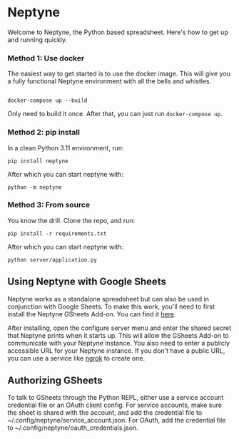 # Neptyne

Welcome to Neptyne, the Python based spreadsheet. Here's how to get up and running quickly.

### Method 1: Use docker

The easiest way to get started is to use the docker image. This will give you a fully functional Neptyne environment with all the bells and whistles.

```shell

docker-compose up --build

```

Only need to build it once. After that, you can just run `docker-compose up`.

### Method 2: pip install

In a clean Python 3.11 environment, run:

```shell
pip install neptyne
```

After which you can start neptyne with:
    
```shell
python -m neptyne
```

### Method 3: From source

You know the drill. Clone the repo, and run:

```shell
pip install -r requirements.txt
```

After which you can start neptyne with:
    
```shell
python server/application.py
```

## Using Neptyne with Google Sheets

Neptyne works as a standalone spreadsheet but can also be used in conjunction with Google Sheets.
To make this work, you'll need to first install the Neptyne GSheets Add-on. You can find it
[here](https://workspace.google.com/marketplace/app/neptyne_python_for_sheets/891309878867).

After installing, open the configure server menu and enter the shared secret that Neptyne
prints when it starts up. This will allow the GSheets Add-on to communicate with your Neptyne
instance. You also need to enter a publicly accessible URL for your Neptyne instance. If you
don't have a public URL, you can use a service like [ngrok](https://ngrok.com/) to create one.


## Authorizing GSheets

To talk to GSheets through the Python REPL, either use a service account credential file or an OAuth client config. For service accounts, make sure the sheet is shared with the account, and add the credential file to ~/.config/neptyne/service_account.json. For OAuth, add the credential file to ~/.config/neptyne/oauth_credentials.json.
